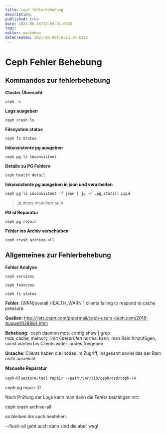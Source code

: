 ```yaml
---
title: ceph-fehlerbehebung
description: 
published: true
date: 2021-06-16T21:59:31.069Z
tags: 
editor: markdown
dateCreated: 2021-06-09T16:13:10.632Z
---
```


# Ceph Fehler Behebung

## Kommandos zur fehlerbehebung

**Cluster Übersicht**

`ceph -s`

**Logs ausgeben**

`ceph crash ls`

**Filesystem status**

`ceph fs Status`

**Inkonsistente pg ausgeben**

`ceph pg ls inconsistent`

**Details zu PG Fehlern**

`ceph health detail`

**Inkonsistente pg ausgeben in json und verarbeiten**

`ceph pg ls inconsistent -f json | jq -r .pg_stats[].pgid`

>  jq muss installiert sein

**PG id Reparatur**

`ceph pg repair`

**Fehler ins Archiv verschieben**

`ceph crash archive-all`


## Allgemeines zur Fehlerbehebung


**Fehler Analyse**

`ceph versions`

`ceph features`

`ceph fs status`


**Fehler**: [WRN]overall HEALTH_WARN 1 clients failing to respond to cache pressure

**Quellen**: http://lists.ceph.com/pipermail/ceph-users-ceph.com/2018-August/028884.html

**Behebung**: 
 ceph daemon mds.<MDS> config show | grep mds_cache_memory_limit 
überprüfen normal kann  man Ram hinzufügen, sonst warten bis Clients 
wider inodes freigeben

**Ursache**: Clients haben die inodes im Zugriff, insgesamt soviel das der Ram nicht ausreicht


**Manuelle Reparatur**

`ceph-bluestore-tool repair --path` `/var/lib/ceph/osd/ceph-74`


ceph pg repair ID 


Nach Prüfung der Logs kann man dann die Fehler bestätigen mit:  


ceph crash archive-all  


so bleiben die auch bestehen. 


--flush-all geht auch dann sind die aber weg!
